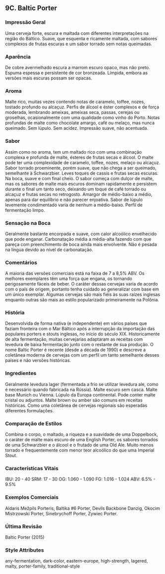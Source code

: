 ## 9C. Baltic Porter

### Impressão Geral

Uma cerveja forte, escura e maltada com diferentes interpretações na região do Báltico. Suave, que esquenta e ricamente maltada, com sabores complexos de frutas escuras e um sabor torrado sem notas queimadas.

### Aparência

De cobre avermelhado escura a marrom escuro opaco, mas não preto. Espuma espessa e persistente de cor bronzeada. Límpida, embora as versões mais escuras possam ser opacas.

### Aroma

Malte rico, muitas vezes contendo notas de caramelo, toffee, nozes, tostado profundo ou alcaçuz. Perfis de álcool e éster complexos e de força moderada, lembrando ameixas, ameixas seca, passas, cerejas ou groselhas, ocasionalmente com uma qualidade como vinho do Porto. Notas profundas de malte como chocolate amargo, café ou melaço, mas nunca queimado. Sem lúpulo. Sem acidez. Impressão suave, não acentuada.

### Sabor

Assim como no aroma, tem um maltado rico com uma combinação complexa e profunda de malte, ésteres de frutas secas e álcool. O malte pode ter uma complexidade de caramelo, toffee, nozes, melaço ou alcaçuz. Sabor torrado proeminente, porém suave, que não chega a ser queimado, semelhante à Schwarzbier. Leves toques de cassis e frutas secas escuras. Na boca, suave e com final cheio. O sabor começa com dulçor de malte, mas os sabores de malte mais escuros dominam rapidamente e persistem durante o final um tanto seco, deixando um toque de café torrado ou alcaçuz e frutas secas no retrogosto. Amargor de médio-baixo a médio, apenas para dar equilíbrio e não parecer enjoativa. Sabor de lúpulo levemente condimentado varia de nenhum a médio-baixo. Perfil de fermentação limpo.

### Sensação na Boca

Geralmente bastante encorpada e suave, com calor alcoólico envelhecido que pode enganar. Carbonatação média a média-alta fazendo com que pareça com preenchimento de boca ainda mais envolvente. Não é pesada na língua devido ao nível de carbonatação.

### Comentários

A maioria das versões comerciais está na faixa de 7 a 8,5% ABV. Os melhores exemplares têm uma força que engana, os tornando perigosamente fáceis de beber. O caráter dessas cervejas varia de acordo com o país de origem, portanto tenha cuidado ao generalizar com base em um único exemplar. Algumas cervejas são mais fiéis às suas raízes inglesas enquanto outras são mais ao estilo popularizado primeiramente na Polônia.

### História

Desenvolvida de forma nativa (e independente) em vários países que faziam fronteira com o Mar Báltico após a interrupção da importação das populares porters e stouts inglesas, no início do século XIX. Historicamente de alta fermentação, muitas cervejarias adaptaram as receitas com levedura de baixa fermentação junto com o restante de sua produção. O nome Baltic Porter é recente (desde a década de 1990) e descreve a coletânea moderna de cervejas com um perfil um tanto semelhante desses países e não versões históricas.

### Ingredientes

Geralmente levedura lager (fermentada a frio se utilizar levedura ale, como é necessário quando fabricada na Rússia). Malte escuro sem casca. Malte base Munich ou Vienna. Lúpulo da Europa continental. Pode conter malte cristal ou adjuntos. Malte brown ou amber são comuns em receitas históricas. Como uma coletânea de cervejas regionais são esperadas diferentes formulações.

### Comparação de Estilos

Combina o corpo, o maltado, a riqueza e a suavidade de uma Doppelbock, o caráter de malte mais escuro de uma English Porter, os sabores torrados de uma Schwarzbier e o álcool e o frutado de uma Old Ale. Muito menos torrado e frequentemente com menor teor alcoólico do que uma Imperial Stout.

### Características Vitais

IBU: 20 - 40
SRM: 17 - 30
OG: 1.060 - 1.090
FG: 1.016 - 1.024
ABV: 6.5% - 9.5%

### Exemplos Comerciais

Aldaris Mežpils Porteris, Baltika #6 Porter, Devils Backbone Danzig, Okocim Mistrzowski Porter, Sinebrychoff Porter, Zywiec Porter.

### Última Revisão

Baltic Porter (2015)

### Style Attributes

any-fermentation, dark-color, eastern-europe, high-strength, lagered, malty, porter-family, traditional-style

